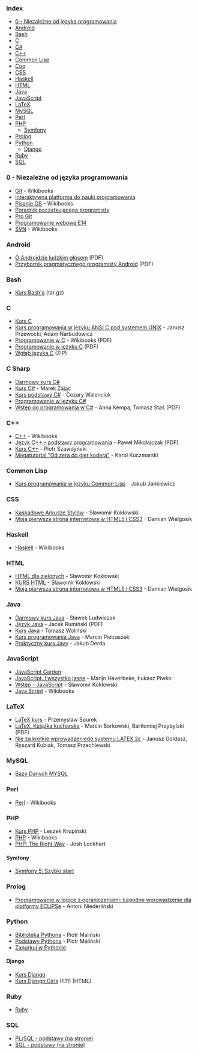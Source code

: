 ### Index

* [0 - Niezależne od języka programowania](#0---niezale%C5%BCne-od-j%C4%99zyka-programowania)
* [Android](#android)
* [Bash](#bash)
* [C](#c)
* [C#](#c-sharp)
* [C++](#c-1)
* [Common Lisp](#common-lisp)
* [Coq](#coq)
* [CSS](#css)
* [Haskell](#haskell)
* [HTML](#html)
* [Java](#java)
* [JavaScript](#javascript)
* [LaTeX](#latex)
* [MySQL](#mysql)
* [Perl](#perl)
* [PHP](#php)
  * [Symfony](#symfony)
* [Prolog](#prolog)
* [Python](#python)
  * [Django](#django)
* [Ruby](#ruby)
* [SQL](#sql)


### 0 - Niezależne od języka programowania

* [Git](https://pl.wikibooks.org/wiki/Git) - Wikibooks
* [Interaktywna platforma do nauki programowania](http://apki.org)
* [Pisanie OS](https://pl.wikibooks.org/wiki/Pisanie_OS) - Wikibooks
* [Poradnik początkującego programisty](http://www.eioba.pl/a/2eu1/poradnik-poczatkujacego-programisty)
* [Pro Git](http://git-scm.com/book/pl/)
* [Programowanie webowe E14](https://www.youtube.com/playlist?list=PLOYHgt8dIdoxOp0wtNk9Sle5WUsBZc6kq)
* [SVN](https://pl.wikibooks.org/wiki/Subversion) - Wikibooks


### Android

* [O Androidzie ludzkim głosem](http://jsystems.pl/storage/kurs_android/ebook/ebook-android.pdf) (PDF)
* [Przybornik pragmatycznego programisty Android](http://soldiersofmobile.com/przybornik/przybornik_8_02.pdf) (PDF)


### Bash

* [Kurs Bash'a](http://web.archive.org/web/20180129013729/http://dief.republika.pl/kursbasha.tar.gz) (tar.gz)


### C

* [Kurs C](http://qvazar.pl/kurs-c/kurs-c)
* [Kurs programowania w języku ANSI C pod systemem UNIX](http://janek.ae.krakow.pl/wiluszt/zajecia/c/ansic/) - Janusz Przewocki, Adam Narbudowicz
* [Programowanie w C](https://upload.wikimedia.org/wikibooks/pl/6/6a/C.pdf) - Wikibooks (PDF)
* [Programowanie w języku C](http://www.arturpyszczuk.pl/files/c/pwc.pdf) (PDF)
* [Wgłąb języka C](http://helion.pl/online/wglab/wglab.zip) (ZIP)


### C Sharp

* [Darmowy kurs C#](http://kurs.aspnetmvc.pl/Csharp)
* [Kurs C#](http://zajacmarek.com/kurs-c-sharp/) - Marek Zając
* [Kurs podstawy C#](http://cezarywalenciuk.pl/blog/programing/kurs/kurs-podstaw-csharpa) - Cezary Walenciuk
* [Programowanie w języku C#](https://4programmers.net/C_sharp)
* [Wstęp do programowania w C#](http://c-sharp.ue.katowice.pl/ksiazka/c_sharp_wer2_0.pdf) - Anna Kempa, Tomasz Staś (PDF)


### C++

* [C++](https://pl.wikibooks.org/wiki/C++) - Wikibooks
* [Język C++ – podstawy programowania](http://www.dz5.pl/ti/cpp/zz_dodatki/kurs_cpp_szczegolowy2.pdf) - Paweł Mikołajczak (PDF)
* [Kurs C++](http://cpp0x.pl/kursy/Kurs-C++/1) - Piotr Szawdyński
* [Megatutorial "Od zera do gier kodera"](http://xion.org.pl/productions/texts/coding/megatutorial/) - Karol Kuczmarski


### Common Lisp

* [Kurs programowania w języku Common Lisp](http://jcubic.pl/lisp_tutorial.php) - Jakub Jankiewicz


### CSS

* [Kaskadowe Arkusze Stylów](http://www.kurshtml.edu.pl/css/index.html) - Sławomir Kokłowski
* [Moja pierwsza strona internetowa w HTML5 i CSS3](https://ferrante.pl/books/html/) - Damian Wielgosik


### Haskell

* [Haskell](https://pl.wikibooks.org/wiki/Haskell) - Wikibooks


### HTML

* [HTML dla zielonych](http://www.kurshtml.edu.pl/html/zielony.html) - Sławomir Kokłowski
* [KURS HTML](http://www.kurshtml.edu.pl) - Sławomir Kokłowski
* [Moja pierwsza strona internetowa w HTML5 i CSS3](https://ferrante.pl/books/html/) - Damian Wielgosik


### Java

* [Darmowy kurs Java](https://javastart.pl/baza-wiedzy/darmowy-kurs-java) - Sławek Ludwiczak
* [Język Java](http://www.dz5.pl/ti/java/java_skladnia.pdf) - Jacek Rumiński (PDF)
* [Kurs Java](https://stormit.pl/kurs-java/) - Tomasz Woliński
* [Kurs programowania Java](http://www.samouczekprogramisty.pl/kurs-programowania-java/) - Marcin Pietraszek
* [Praktyczny kurs Javy](https://kobietydokodu.pl/kurs-javy/) - Jakub Derda


### JavaScript

* [JavaScript Garden](http://bonsaiden.github.io/JavaScript-Garden/pl)
* [JavaScript. I wszystko jasne](http://shebang.pl/kursy/wszystko-jasne/) - Marijn Haverbeke, Łukasz Piwko
* [Wstęp - JavaScript](http://www.kurshtml.edu.pl/js/index.html) - Sławomir Kokłowski
* [Java Script](https://pl.wikibooks.org/wiki/JavaScript) - Wikibooks


### LaTeX

* [LaTeX kurs](http://www.latex-kurs.x25.pl) - Przemysław Spurek
* [LaTeX. Książka kucharska](https://ptm.org.pl/sites/default/files/latex-ksiazka-kucharska.pdf) - Marcin Borkowski, Bartłomiej Przybylski (PDF)
* [Nie za krótkie wprowadzeniedo systemu LATEX 2ε](http://www.ctan.org/tex-archive/info/lshort/polish) - Janusz Goldasz, Ryszard Ku­biak, To­masz Przech­lewski


### MySQL

* [Bazy Danych MYSQL](https://miroslawzelent.pl/kurs-mysql/)


### Perl

* [Perl](https://pl.wikibooks.org/wiki/Perl) - Wikibooks


### PHP

* [Kurs PHP](http://phpkurs.pl) - Leszek Krupiński
* [PHP](https://pl.wikibooks.org/wiki/PHP) - Wikibooks
* [PHP: The Right Way](http://pl.phptherightway.com) - Josh Lockhart


#### Symfony

* [Symfony 5: Szybki start](https://symfony.com/doc/5.0/the-fast-track/pl/index.html)


### Prolog

* [Programowanie w logice z ograniczeniami: Łagodne wprowadzenie dla platformy ECLiPSe](http://www.pwlzo.pl) - Antoni Niederliński


### Python

* [Biblioteka Pythona](http://www.python.rk.edu.pl) - Piotr Maliński
* [Podstawy Pythona](http://www.python.rk.edu.pl/w/p/podstawy/) - Piotr Maliński
* [Zanurkuj w Pythonie](https://pl.wikibooks.org/wiki/Zanurkuj_w_Pythonie)


#### Django

* [Kurs Django](http://www.python.rk.edu.pl/w/p/djangoindex/)
* [Kurs Django Girls](https://tutorial.djangogirls.org/pl/) (1.11) (HTML)


### Ruby

* [Ruby](https://pl.wikibooks.org/wiki/Ruby)


### SQL

* [PL/SQL - podstawy (na stronie)](http://andrzejklusiewicz.blogspot.com/2010/11/kurs-oracle-plsql.html)
* [SQL - podstawy (na stronie)](http://andrzejklusiewicz.blogspot.com/2010/11/kurs-oracle-sql.html)
